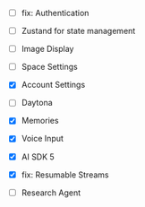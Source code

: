 - [ ] fix: Authentication
- [ ] Zustand for state management
- [ ] Image Display
- [ ] Space Settings
- [x] Account Settings
- [ ] Daytona
- [x] Memories
- [x] Voice Input
- [x] AI SDK 5
- [x] fix: Resumable Streams

- [ ] Research Agent
